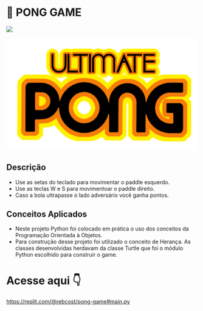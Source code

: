 # 🏓️ PONG GAME 

<div> 
    <img src="https://img.shields.io/badge/Python-14354C?style=for-the-badge&logo=python&logoColor=white"></img>
</div>


![image](https://github.com/rebcost/pong-game/blob/main/pong-game.png)



## Descrição 

- Use as setas do teclado para movimentar o paddle esquerdo.
- Use as teclas W e S para movimentoar o paddle direito.
- Caso a bola ultrapasse o lado adversário você ganha pontos.



## Conceitos Aplicados

- Neste projeto Python foi colocado em prática o uso dos conceitos da Programação Orientada à Objetos.
- Para construção desse projeto foi utilizado o conceito de Herança. As classes desenvolvidas herdavam da classe Turtle que foi o módulo Python escolhido para construir o game.





# Acesse aqui 👇

https://replit.com/@rebcost/pong-game#main.py
